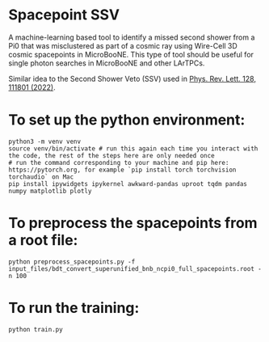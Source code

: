 # Spacepoint SSV

A machine-learning based tool to identify a missed second shower from a Pi0 that was misclustered as part of a cosmic ray using Wire-Cell 3D cosmic spacepoints in MicroBooNE. This type of tool should be useful for single photon searches in MicroBooNE and other LArTPCs.

Similar idea to the Second Shower Veto (SSV) used in [Phys. Rev. Lett. 128, 111801 (2022)](https://doi.org/10.1103/PhysRevLett.128.111801).

# To set up the python environment:
```
python3 -m venv venv
source venv/bin/activate # run this again each time you interact with the code, the rest of the steps here are only needed once
# run the command corresponding to your machine and pip here: https://pytorch.org, for example `pip install torch torchvision torchaudio` on Mac
pip install ipywidgets ipykernel awkward-pandas uproot tqdm pandas numpy matplotlib plotly
```

# To preprocess the spacepoints from a root file:
```
python preprocess_spacepoints.py -f input_files/bdt_convert_superunified_bnb_ncpi0_full_spacepoints.root -n 100
```

# To run the training:
```
python train.py
```